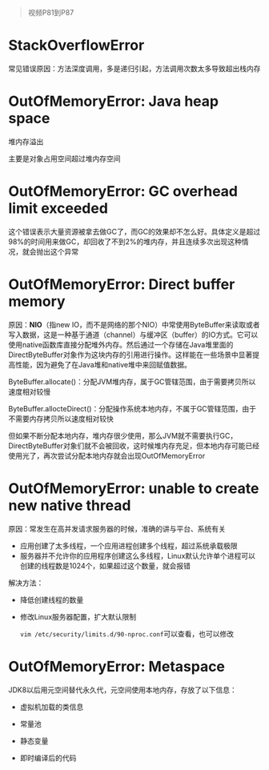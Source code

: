 > 视频P81到P87

# StackOverflowError

常见错误原因：方法深度调用，多是递归引起，方法调用次数太多导致超出栈内存

# OutOfMemoryError: Java heap space

堆内存溢出

主要是对象占用空间超过堆内存空间

# OutOfMemoryError: GC overhead limit exceeded

这个错误表示大量资源被拿去做GC了，而GC的效果却不怎么好。具体定义是超过98%的时间用来做GC，却回收了不到2%的堆内存，并且连续多次出现这种情况，就会抛出这个异常

# OutOfMemoryError: Direct buffer memory

原因：**NIO**（指new IO，而不是网络的那个NIO）中常使用ByteBuffer来读取或者写入数据，这是一种基于通道（channel）与缓冲区（buffer）的IO方式。它可以使用native函数库直接分配堆外内存。然后通过一个存储在Java堆里面的DirectByteBuffer对象作为这块内存的引用进行操作。这样能在一些场景中显著提高性能，因为避免了在Java堆和native堆中来回赋值数据。

ByteBuffer.allocate()：分配JVM堆内存，属于GC管辖范围，由于需要拷贝所以速度相对较慢

ByteBuffer.allocteDirect()：分配操作系统本地内存，不属于GC管辖范围，由于不需要内存拷贝所以速度相对较快

但如果不断分配本地内存，堆内存很少使用，那么JVM就不需要执行GC，DirectByteBuffer对象们就不会被回收，这时候堆内存充足，但本地内存可能已经使用光了，再次尝试分配本地内存就会出现OutOfMemoryError

# OutOfMemoryError: unable to create new native thread

原因：常发生在高并发请求服务器的时候，准确的讲与平台、系统有关

- 应用创建了太多线程，一个应用进程创建多个线程，超过系统承载极限
- 服务器并不允许你的应用程序创建这么多线程，Linux默认允许单个进程可以创建的线程数是1024个，如果超过这个数量，就会报错

解决方法：

- 降低创建线程的数量
- 修改Linux服务器配置，扩大默认限制

  `vim /etc/security/limits.d/90-nproc.conf`可以查看，也可以修改

# OutOfMemoryError: Metaspace

JDK8以后用元空间替代永久代，元空间使用本地内存，存放了以下信息：

- 虚拟机加载的类信息

- 常量池
- 静态变量
- 即时编译后的代码